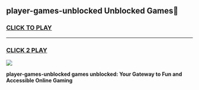 
## player-games-unblocked Unblocked Games👋
<h3>
<a href="https://news.freeplayer.one?title=player-games-unblocked&ref=16F">CLICK TO PLAY</a></h3>
<hr>

<h3>
<a href="https://news.freeplayer.one?title=player-games-unblocked&ref=16F">CLICK 2 PLAY</a>
  
</h3>

<a href="https://news.freeplayer.one?title=player-games-unblocked&ref=16F/"><img src="https://clearcache.store/games.png"></a>


**player-games-unblocked games unblocked: Your Gateway to Fun and Accessible Online Gaming**
